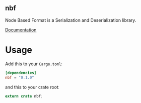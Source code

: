 nbf
---

Node Based Format is a Serialization and Deserialization library.

[Documentation](https://docs.rs/nbf/0.1.0/nbf/)

# Usage

Add this to your `Cargo.toml`:

```toml
[dependencies]
nbf = "0.1.0"
```

and this to your crate root:

```rust
extern crate nbf;
```
